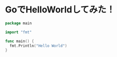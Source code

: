 # GoでHelloWorldしてみた！

```go
package main

import "fmt"

func main() {
  fmt.Println("Hello World")
}
```
